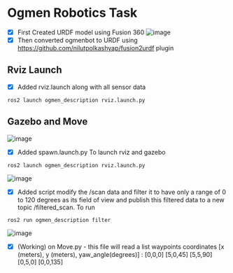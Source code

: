 # Ogmen Robotics Task
- [x] First Created URDF model using Fusion 360
![image](https://github.com/krishna4104/ogmen_ws/assets/140909916/10f16476-7c5c-4fc1-99d5-54800160555d)
- [x] Then converted ogmenbot to URDF using https://github.com/nilutpolkashyap/fusion2urdf plugin
## Rviz Launch
- [x] Added rviz.launch along with all sensor data
```
ros2 launch ogmen_description rviz.launch.py
```
## Gazebo and Move
![image](https://github.com/krishna4104/ogmen_ws/assets/140909916/684f8f70-6d8f-4a8a-abed-30cace72f28d)
- [x] Added spawn.launch.py
  To launch rviz and gazebo
```
ros2 launch ogmen_description rviz.launch.py
```
![image](https://github.com/krishna4104/ogmen_ws/assets/140909916/1b335c6c-7493-445a-886e-c47a53b4e9bd)
- [x] Added script modify the /scan data and filter it to have only a range of 0 to 120 degrees as its field of view and publish this filtered data to a new topic /filtered_scan. To run
```
ros2 run ogmen_description filter
```
![image](https://github.com/krishna4104/ogmen_ws/assets/140909916/dcf3e31d-86ad-4489-8f4c-fa03ae945161)
- [x] (Working) on Move.py - this file will read a list waypoints coordinates [x (meters), y (meters), yaw_angle(degrees)] : [0,0,0] [5,0,45] [5,5,90] [0,5,0] [0,0,135]
